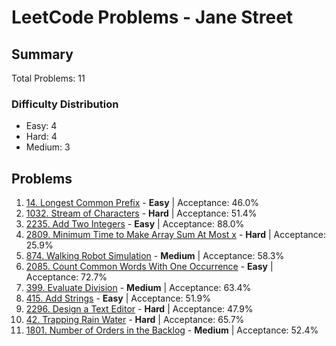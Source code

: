 # LeetCode Problems - Jane Street

## Summary
Total Problems: 11

### Difficulty Distribution

- Easy: 4
- Hard: 4
- Medium: 3

## Problems

1. [14. Longest Common Prefix](https://leetcode.com/problems/longest-common-prefix/) - **Easy** | Acceptance: 46.0%
2. [1032. Stream of Characters](https://leetcode.com/problems/stream-of-characters/) - **Hard** | Acceptance: 51.4%
3. [2235. Add Two Integers](https://leetcode.com/problems/add-two-integers/) - **Easy** | Acceptance: 88.0%
4. [2809. Minimum Time to Make Array Sum At Most x](https://leetcode.com/problems/minimum-time-to-make-array-sum-at-most-x/) - **Hard** | Acceptance: 25.9%
5. [874. Walking Robot Simulation](https://leetcode.com/problems/walking-robot-simulation/) - **Medium** | Acceptance: 58.3%
6. [2085. Count Common Words With One Occurrence](https://leetcode.com/problems/count-common-words-with-one-occurrence/) - **Easy** | Acceptance: 72.7%
7. [399. Evaluate Division](https://leetcode.com/problems/evaluate-division/) - **Medium** | Acceptance: 63.4%
8. [415. Add Strings](https://leetcode.com/problems/add-strings/) - **Easy** | Acceptance: 51.9%
9. [2296. Design a Text Editor](https://leetcode.com/problems/design-a-text-editor/) - **Hard** | Acceptance: 47.9%
10. [42. Trapping Rain Water](https://leetcode.com/problems/trapping-rain-water/) - **Hard** | Acceptance: 65.7%
11. [1801. Number of Orders in the Backlog](https://leetcode.com/problems/number-of-orders-in-the-backlog/) - **Medium** | Acceptance: 52.4%
